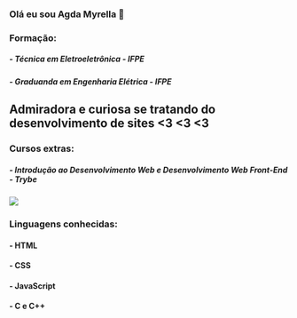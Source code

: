 ### Olá eu sou Agda Myrella 👋

### Formação: 
##### - Técnica em Eletroeletrônica - IFPE     
##### - Graduanda em Engenharia Elétrica - IFPE

## Admiradora e curiosa se tratando do desenvolvimento de sites <3 <3 <3

### Cursos extras: 
##### - Introdução ao Desenvolvimento Web e Desenvolvimento Web Front-End  - Trybe      

<picture>
<source
  srcset="https://github-readme-stats.vercel.app/api?username=agdamaciel-22&show_icons=true&theme=dark"
  media="(prefers-color-scheme: dark)"
/>
<source
  srcset="https://github-readme-stats.vercel.app/api?username=agdamaciel-22&show_icons=true"
  media="(prefers-color-scheme: light), (prefers-color-scheme: no-preference)"
/>
<img src="https://github-readme-stats.vercel.app/api?username=agdamaciel-22&show_icons=true" />
</picture>

### Linguagens conhecidas:
#### - HTML
#### - CSS
#### - JavaScript
#### - C e C++
